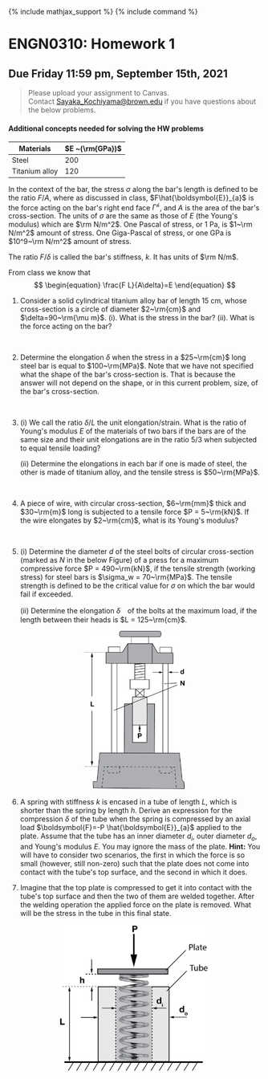 {% include mathjax_support %}
{% include command %}



# ENGN0310: Homework 1
## Due Friday 11:59 pm, September 15th, 2021




> Please upload your assignment to Canvas.<br/>
> Contact Sayaka_Kochiyama@brown.edu if you have questions about the below problems.   




#### Additional concepts needed for solving the HW problems



| Materials      | $E ~(\rm{GPa})$ |
|----------------|-----------------|
| Steel          | 200             |
| Titanium alloy | 120             |





  In the context of the bar, the  stress $\sigma$ along the bar's length is defined to be the ratio $F/A$, where as discussed in class, $F\hat{\boldsymbol{E}}_{a}$ is the force acting on the bar's right end face $\Gamma^{\mathscr{h}}$, and $A$ is the area of the bar's cross-section. The units of $\sigma$ are the same as those of $E$ (the Young's modulus) which are $\rm N/m^2$. One Pascal of stress, or 1 Pa, is $1~\rm N/m^2$ amount of stress.  One Giga-Pascal of stress, or one GPa is $10^9~\rm N/m^2$ amount of stress. 
  
  The ratio $F/\delta$ is called the bar's stiffness, $k$. It has units of $\rm N/m$.

From class we know that
$$
\begin{equation}
\frac{F L}{A\delta}=E
\end{equation}
$$


1. Consider a solid cylindrical titanium alloy bar of length 15 cm, whose cross-section is a circle of diameter $2~\rm{cm}$ and  $\delta=90~\rm{\mu m}$. 
 (i). What is the stress in the bar?
 (ii). What is the force acting on the bar?  
<br/>

2. Determine the elongation $\delta$ when the  stress in a $25~\rm{cm}$ long steel bar is equal to $100~\rm{MPa}$. Note that we have not specified what the shape of the bar's cross-section is. That is because the answer will not depend on the shape, or in this current problem, size, of the bar's cross-section. 

<br/>

3. (i) We call the ratio $\delta/L$ the unit elongation/strain. What is the ratio of Young's modulus $E$ of the materials of two bars if the bars are of the same size and their unit elongations are in the ratio 5/3 when subjected to equal tensile loading?

    (ii) Determine the elongations in each bar if one is made of steel, the other is made of titanium alloy, and the tensile stress is $50~\rm{MPa}$.
<br/>

4. A piece of wire, with circular cross-section, $6~\rm{mm}$ thick and $30~\rm{m}$ long is subjected to a tensile force $P = 5~\rm{kN}$. If the wire elongates by $2~\rm{cm}$, what is its Young's modulus?
<br/>

5. (i) Determine the diameter $d$ of the steel bolts of circular cross-section (marked as $N$ in the below Figure) of a press for a maximum compressive force $P = 490~\rm{kN}$, if the tensile strength (working stress) for steel bars  is $\sigma_w = 70~\rm{MPa}$. The tensile strength is defined to be the critical value for $\sigma$ on which the bar would fail if exceeded.

    (ii) Determine the elongation $\delta$　of the bolts at the maximum load, if the length between their heads is $L = 125~\rm{cm}$.

<p align="center">
    <img src="HW1-8.png" alt="drawing" width="200"/>
<p/>

<!-- 6. A structure consisting of two equal steel bars 5 meters long and with hinged ends is submitted to the action of a vertical load P. Determine the necessary cross sectional areas of the bars and the deflection of the point $B$ ($BB'$) when $P = 20~\rm{kN}$ and the working stress is $\sigma_w = 70~\rm{MPa}$.The initial angle of inclination of the bars is $\theta = 30~\degree$.  -->


6. A spring with stiffness $k$ is encased in a tube of length $L$, which is shorter than the spring by length $h$. Derive an expression for the compression $\delta$ of the tube when the spring is compressed by an axial load $\boldsymbol{F}=-P \hat{\boldsymbol{E}}_{a}$ applied to the plate. Assume that the tube has an inner diameter $d_i$, outer diameter $d_o$, and Young's modulus $E$. You may ignore the mass of the plate. **Hint:** You will have to consider two scenarios, the first in which the force is so small (however, still non-zero) such that the plate does not come into contact with the tube's top surface, and the second in which it does.

7. Imagine that the top plate is compressed to get it into contact with the tube's top surface and then the two of them are welded together. After the welding operation the applied force on the plate is removed. What will be the stress in the tube in this final state. 

<p align="center">
    <img src="HW1-9.png" alt="drawing" width="300"/>
<p/>